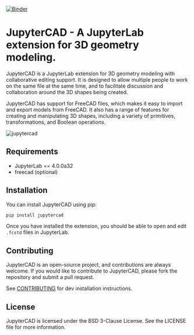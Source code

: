 [![Binder](https://mybinder.org/badge_logo.svg)](https://mybinder.org/v2/gh/QuantStack/jupytercad/main?labpath=lab)

# JupyterCAD - A JupyterLab extension for 3D geometry modeling.

JupyterCAD is a JupyterLab extension for 3D geometry modeling with collaborative editing support. It is designed to allow multiple people to work on the same file at the same time, and to facilitate discussion and collaboration around the 3D shapes being created.

JupyterCAD has support for FreeCAD files, which makes it easy to import and export models from FreeCAD. It also has a range of features for creating and manipulating 3D shapes, including a variety of primitives, transformations, and Boolean operations.

![jupytercad](./jupytercad-screenshot.png)

## Requirements

- JupyterLab == 4.0.0a32
- freecad (optional)

## Installation

You can install JupyterCAD using pip:

```bash
pip install jupytercad
```

Once you have installed the extension, you should be able to open and edit `.fcstd` files in JupyterLab.

## Contributing

JupyterCAD is an open-source project, and contributions are always welcome. If you would like to contribute to JupyterCAD, please fork the repository and submit a pull request.

See [CONTRIBUTING](CONTRIBUTING.md) for dev installation instructions.

## License

JupyterCAD is licensed under the BSD 3-Clause License. See the LICENSE file for more information.

